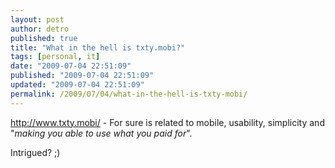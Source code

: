```yaml
---
layout: post
author: detro
published: true
title: "What in the hell is txty.mobi?"
tags: [personal, it]
date: "2009-07-04 22:51:09"
published: "2009-07-04 22:51:09"
updated: "2009-07-04 22:51:09"
permalink: /2009/07/04/what-in-the-hell-is-txty-mobi/
---
```


<a href="http://www.txty.mobi/">http://www.txty.mobi/</a> - For sure is related to mobile, usability, simplicity and "<em>making you able to use what you paid for</em>".

Intrigued? ;)


